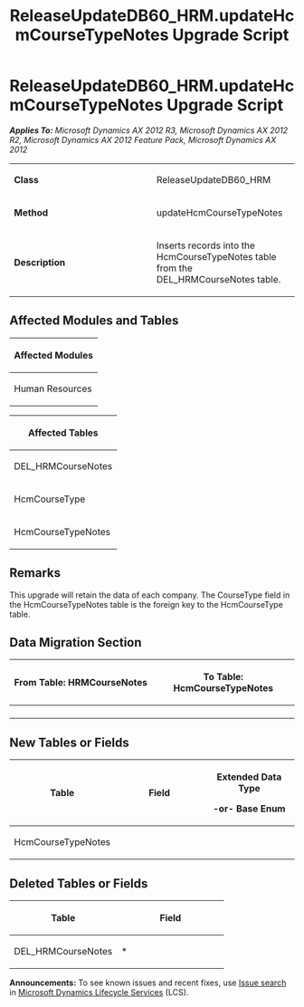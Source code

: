 ﻿---
title: ReleaseUpdateDB60_HRM.updateHcmCourseTypeNotes Upgrade Script
TOCTitle: ReleaseUpdateDB60_HRM.updateHcmCourseTypeNotes Upgrade Script
ms:assetid: 997454bf-2eae-4419-9350-be5066b7fbe3
ms:mtpsurl: https://msdn.microsoft.com/en-us/library/JJ686274(v=AX.60)
ms:contentKeyID: 49709977
ms.date: 05/18/2015
mtps_version: v=AX.60
---

# ReleaseUpdateDB60\_HRM.updateHcmCourseTypeNotes Upgrade Script 


_**Applies To:** Microsoft Dynamics AX 2012 R3, Microsoft Dynamics AX 2012 R2, Microsoft Dynamics AX 2012 Feature Pack, Microsoft Dynamics AX 2012_

<table>
<colgroup>
<col style="width: 50%" />
<col style="width: 50%" />
</colgroup>
<tbody>
<tr class="odd">
<td><p><strong>Class</strong></p></td>
<td><p>ReleaseUpdateDB60_HRM</p></td>
</tr>
<tr class="even">
<td><p><strong>Method</strong></p></td>
<td><p>updateHcmCourseTypeNotes</p></td>
</tr>
<tr class="odd">
<td><p><strong>Description</strong></p></td>
<td><p>Inserts records into the HcmCourseTypeNotes table from the DEL_HRMCourseNotes table.</p></td>
</tr>
</tbody>
</table>


## Affected Modules and Tables

<table>
<colgroup>
<col style="width: 100%" />
</colgroup>
<thead>
<tr class="header">
<th><p>Affected Modules</p></th>
</tr>
</thead>
<tbody>
<tr class="odd">
<td><p>Human Resources</p></td>
</tr>
</tbody>
</table>


<table>
<colgroup>
<col style="width: 100%" />
</colgroup>
<thead>
<tr class="header">
<th><p>Affected Tables</p></th>
</tr>
</thead>
<tbody>
<tr class="odd">
<td><p>DEL_HRMCourseNotes</p></td>
</tr>
<tr class="even">
<td><p>HcmCourseType</p></td>
</tr>
<tr class="odd">
<td><p>HcmCourseTypeNotes</p></td>
</tr>
</tbody>
</table>


## Remarks

This upgrade will retain the data of each company. The CourseType field in the HcmCourseTypeNotes table is the foreign key to the HcmCourseType table.

## Data Migration Section

<table>
<colgroup>
<col style="width: 50%" />
<col style="width: 50%" />
</colgroup>
<thead>
<tr class="header">
<th><p>From Table: HRMCourseNotes</p></th>
<th><p>To Table: HcmCourseTypeNotes</p></th>
</tr>
</thead>
<tbody>
<tr class="odd">
<td><p></p></td>
<td><p></p></td>
</tr>
</tbody>
</table>


## New Tables or Fields

<table>
<colgroup>
<col style="width: 33%" />
<col style="width: 33%" />
<col style="width: 33%" />
</colgroup>
<thead>
<tr class="header">
<th><p>Table</p></th>
<th><p>Field</p></th>
<th><p>Extended Data Type</p>
<p>-or- Base Enum</p></th>
</tr>
</thead>
<tbody>
<tr class="odd">
<td><p>HcmCourseTypeNotes</p></td>
<td><p></p></td>
<td><p></p></td>
</tr>
</tbody>
</table>


## Deleted Tables or Fields

<table>
<colgroup>
<col style="width: 50%" />
<col style="width: 50%" />
</colgroup>
<thead>
<tr class="header">
<th><p>Table</p></th>
<th><p>Field</p></th>
</tr>
</thead>
<tbody>
<tr class="odd">
<td><p>DEL_HRMCourseNotes</p></td>
<td><p>*</p></td>
</tr>
</tbody>
</table>

  
**Announcements:** To see known issues and recent fixes, use [Issue search](http://go.microsoft.com/fwlink/?linkid=389258) in [Microsoft Dynamics Lifecycle Services](http://go.microsoft.com/fwlink/?linkid=306505) (LCS).

